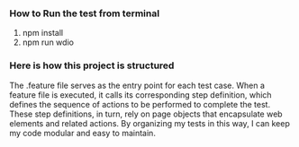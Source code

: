 ### How to Run the test from terminal

1. npm install
2. npm run wdio

### Here is how this project is structured 

The .feature file serves as the entry point for each test case. When a feature file is executed, it calls its corresponding step definition, which defines the sequence of actions to be performed to complete the test. These step definitions, in turn, rely on page objects that encapsulate web elements and related actions. By organizing my tests in this way, I can keep my code modular and easy to maintain.
